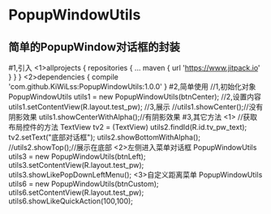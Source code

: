 # PopupWindowUtils
简单的PopupWindow对话框的封装
------
#1,引入
    <1>allprojects {
       		repositories {
       			...
       			maven { url 'https://www.jitpack.io' }
       		}
       	}
       	<2>dependencies {
           	        compile 'com.github.KiWiLss:PopupWindowUtils:1.0.0'
           	}
#2,简单使用
         //1,初始化对象
                       PopupWindowUtils utils1 = new PopupWindowUtils(btnCenter);
                       //2,设置内容
                       utils1.setContentView(R.layout.test_pw);
                       //3,展示
                       //utils1.showCenter();//没有阴影效果
                       utils1.showCenterWithAlpha();//有阴影效果
 #3,其它方法
                <1>
                //获取布局控件的方法
                 TextView tv2 = (TextView) utils2.findId(R.id.tv_pw_text);
                 tv2.setText("底部对话框");
                 utils2.showBottomWithAlpha();
                 //utils2.showTop();//展示在底部
                  <2>左侧进入菜单对话框
                    PopupWindowUtils utils3 = new PopupWindowUtils(btnLeft);
                                  utils3.setContentView(R.layout.test_pw);
                                  utils3.showLikePopDownLeftMenu();
                    <3>自定义距离菜单
                       PopupWindowUtils utils6 = new PopupWindowUtils(btnCustom);
                                    utils6.setContentView(R.layout.test_pw);
                                    utils6.showLikeQuickAction(100,100);